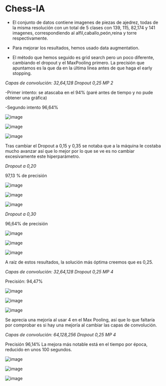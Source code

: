 # Chess-IA

- El conjunto de datos contiene imagenes de piezas de ajedrez, todas de la misma resolución con un total de 5 clases con 139, 115, 82,174 y 141 imagenes, correspondiendo al alfil,caballo,peón,reina y torre respectivamente.

- Para mejorar los resultados, hemos usado data augmentation.

- El método que hemos seguido es grid search pero un poco diferente, cambiando el dropout y el MaxPooling primero. La precisión que apuntamos es la que da en la última línea antes de que haga el early stopping.

*Capas de convolución: 32,64,128*
*Dropout 0,25*
*MP 2*

-Primer intento: se atascaba en el 94% (paré antes de tiempo y no pude obtener una gráfica)

-Segundo intento 96,64%

![image](https://user-images.githubusercontent.com/113598358/208484590-2ba6741f-2647-42c3-b7be-f23010a60b1a.png)

![image](https://user-images.githubusercontent.com/113598358/208484618-2b9ec7c9-17fa-46bc-9999-076a03b9c00e.png)

![image](https://user-images.githubusercontent.com/113598358/208484643-c6c5824f-408c-487c-8af8-16cb0d04b558.png)

Tras cambiar el Dropout a 0,15 y 0,35 se notaba que a la máquina le costaba mucho avanzar así que lo mejor por lo que se ve es no cambiar excesivamente este hiperparámetro.

*Dropout a 0,20*

97,13 % de precisión 

![image](https://user-images.githubusercontent.com/113598358/208484683-257b9695-7c1c-4c0a-bb50-78676dc7fbc0.png)

![image](https://user-images.githubusercontent.com/113598358/208484705-90a14b35-5ed0-4117-bcb6-32b692fd0e39.png)

![image](https://user-images.githubusercontent.com/113598358/208484730-2db7f025-8e69-4c9d-88bf-fb5da9b456f7.png)

*Dropout a 0,30*

96,64% de precisión

![image](https://user-images.githubusercontent.com/113598358/208484794-88bdbabb-cc9e-4cc5-bac5-8a9405870d28.png)

![image](https://user-images.githubusercontent.com/113598358/208484816-68f2ab80-2832-4b87-988c-e88d09d70cf8.png)

![image](https://user-images.githubusercontent.com/113598358/208484839-6daba45d-e343-4646-9a3e-37d402469708.png)

A raíz de estos resultados, la solución más óptima creemos que es 0,25.

*Capas de convolución: 32,64,128*
*Dropout 0,25*
*MP 4*

Precisión: 94,47% 

![image](https://user-images.githubusercontent.com/113598358/208484911-02209c62-363d-445e-8c21-7570df60569e.png)

![image](https://user-images.githubusercontent.com/113598358/208484929-80e2cc98-a3dd-4790-94c7-c22b7769708c.png)

![image](https://user-images.githubusercontent.com/113598358/208484952-854cc9e8-f6d3-4c05-915a-a99c7f35f88a.png)


Se aprecia una mejoría al usar 4 en el Max Pooling, así que lo que faltaría por comprobar es si hay una mejoría al cambiar las capas de convolución.

*Capas de convolución: 64,128,256*
*Dropout 0,25*
*MP 4*

Precisión 96,14% La mejora más notable está en el tiempo por época, reducido en unos 100 segundos.

![image](https://user-images.githubusercontent.com/113598358/208485001-272981b9-34d9-4a2a-a471-83eabbacbd76.png)

![image](https://user-images.githubusercontent.com/113598358/208485023-16203236-cd52-4a60-b75b-b130df99c737.png)

![image](https://user-images.githubusercontent.com/113598358/208485035-831bb364-eb44-43e2-8c53-91d670c0bf96.png)




